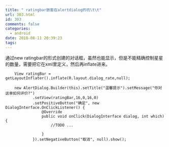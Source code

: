 ```yaml
---
title: " ratingbar嵌套在alertdialog的坑\t\t"
url: 303.html
id: 303
comments: false
categories:
  - android
date: 2018-08-11 20:39:23
tags:
---
```


通过new ratingbar的形式创建的对话框，虽然也能显示，但是不能精确控制星星的数量，需要把它在xml里定义，然后再inflate进来。

        View ratingBar = getLayoutInflater().inflate(R.layout.dialog_rate,null);
    
        new AlertDialog.Builder(this).setTitle("温馨提示").setMessage("你对这单如何评价?")
                .setView(ratingBar,16,0,16,0)
                .setPositiveButton("确定", new DialogInterface.OnClickListener() {
                    @Override
                    public void onClick(DialogInterface dialog, int which) {
                        //TODO ...
    
                    }
                }).setNegativeButton("取消", null).show();